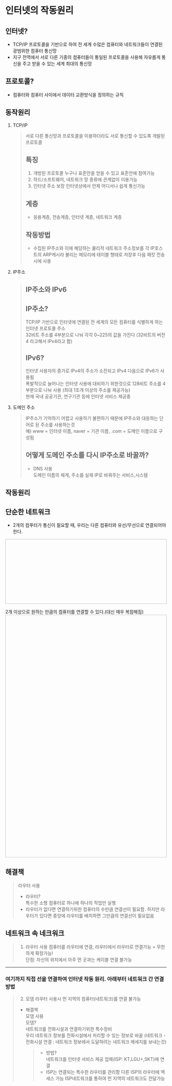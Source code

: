 # 인터넷의 작동원리
## 인터넷?
- TCP/IP 프로토콜을 기반으로 하여 전 세계 수많은 컴퓨터와 네트워크들이 연결된 광범위한 컴퓨터 통신망
- 지구 전역에서 서로 다른 기종의 컴퓨터들이 통일된 프로토콜을 사용해 자유롭게 통신을 주고 받을 수 있는 세계 최대의 통신망

## 프로토콜?
- 컴퓨터와 컴퓨터 사이에서 데이터 교환방식을 정의하는 규칙

## 동작원리
1. TCP/IP 
    >서로 다른 통신망과 프로토콜을 이용하더라도 서로 통신할 수 있도록 개발된 프로토콜
    > ## 특징 
    > 1. 개방된 프로토콜
    >누구나 표준안을 얻을 수 있고 표준안에 참여가능
    >2. 하드/소프트웨어, 네트워크 망 종류에 관계없이 이용가능
    >3. 인터넷 주소 보장
    >인터넷상에서 언제 어디서나 쉽게 통신가능 
    > ## 계층
    >- 응용계층, 전송계층, 인터넷 계층, 네트워크 계층
    > ## 작동방법
    > - 수집된 IP주소와 이에 해당하는 물리적 네트워크 주소정보를 각 IP호스트의 ARP캐시라 불리는 메모리에 테이블 형태로 저장후 다음 패킷 전송시에 사용

2. IP주소 
    > ## IP주소와 IPv6
    > ## IP주소?
    >TCP/IP 기반으로 인터넷에 연결된 전 세계의 모든 컴퓨터를 식별하게 하는 인터넷 프로토콜 주소   
    > 32비트 주소를 4부분으로 나눠 각각 0~225의 값을 가진다 (32비트의 버전 4 라고해서 IPv4라고 함)
    > ## IPv6?
    > 인터넷 사용자의 증가로 IPv4의 주소가 소진되고 IPv4 다음으로 IPv6가 사용됨   
    > 폭발적으로 늘어나는 인터넷 사용에 대비하기 위한것으로
    > 128비트 주소를 4부분으로 나눠 사용 (최대 1조개 이상의 주소를 제공가능)   
    >현재 국내 공공기관, 연구기관 등에 인터넷 서비스 제공중

3. 도메인 주소
    > IP주소가 기억하기 어렵고 사용하기 불편하기 때문에 IP주소와 대응하는 단어로 된 주소를 사용하는것   
    >예) www = 인터넷 이름, naver = 기관 이름, .com = 도메인 이름으로 구성됨
    > ## 어떻게 도메인 주소를 다시 IP주소로 바꿀까?
    > - DNS 사용   
    >   도메인 이름의 체계, 주소를 실제 IP로 바꿔주는 서비스,시스템


    
## 작동원리
 ## 단순한 네트워크
- 2개의 컴푸터가 통신이 필요할 때, 우리는 다른 컴퓨터와 유선/무선으로 연결되어야한다.
 <img scr="https://encrypted-tbn0.gstatic.com/images?q=tbn:ANd9GcRFBXZ1sZ8aVqIcrOpxtu2JtzvVXQ5xj0Acog&usqp=CAU" width ="800px" height ="202px" >

2개 이상으로 원하는 만큼의 컴퓨터를 연결할 수 있다.(대신 매우 복잠해짐)
 <img scr ="https://mdn.mozillademos.org/files/8443/internet-schema-2.png" width ="600px" height = "756px">

## 해결책
>라우터 사용
>- 라우터?   
>특수한 소형 컴퓨터로 하나에 하나의 작업만 실행   
>- 라우터가 없다면 연결하기위한 컴퓨터의 수만큼 연결선이 필요함.   하지만 라우터가 있다면 중앙에 라우터를 배치하면 그만큼의 연결선이 필요없음
## 네트워크 속 네크워크
> 1. 라우터 사용
> 컴퓨터를 라우터에 연결, 라우터에서 라우터로 연결가능 = 무한하게 확장가능!   
단점: 자신의 위치에서 아주 먼 곳과는 케이블 연결 불가능
<hr/>

### 여기까지 직접 선을 연결하여 인터넷 작동 원리. 아래부터 네트워크 간 연결방법

> 2. 모뎀 
> 라우터 사용시 먼 지역의 컴퓨터(네트워크)를 연결 불가능   
>- 해결책   
> 모뎀 사용   
> 모뎀?   
>네트워크를 전화시설과 연결하기위한 특수장비   
>우리 네트워크 정보를 전화시설에서 처리할 수 있는 정보로 바꿈
>(네트워크 - 전화시설 연결 : 네트워크 정보에서 도달하려는 네트워크 메세지를 보내는것)
>   >- 방법?   
>   > 네트워크를 인터넷 서비스 제공 업체(ISP: KT,LGU+,SKT)에 연결
>   > - ISP는 연결되는 특수한 라우터를 관리함   다른 ISP의 라우터에 엑세스 가능   ISP네트워크를 통하여 먼 지역의 네트워크도 전달가능